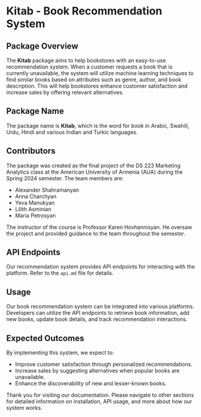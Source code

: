 # Kitab - Book Recommendation System

## Package Overview
The **Kitab** package aims to help bookstores with an easy-to-use recommendation system. When a customer requests a book that is currently unavailable, the system will utilize machine learning techniques to find similar books based on attributes such as genre, author, and book description. This will help bookstores enhance customer satisfaction and increase sales by offering relevant alternatives.

## Package Name
The package name is **Kitab**, which is the word for *book* in Arabic, Swahili, Urdu, Hindi and various Indian and Turkic languages.

## Contributors
The package was created as the final project of the DS 223 Marketing Analytics class at the American University of Armenia (AUA) during the Spring 2024 semester. The team members are:

- Alexander Shahramanyan
- Anna Charchyan
- Yeva Manukyan
- Lilith Asminian
- Maria Petrosyan

The instructor of the course is Professor Karen Hovhannisyan. He oversaw the project and provided guidance to the team throughout the semester.

## API Endpoints

Our recommendation system provides API endpoints for interacting with the platform. Refer to the `api.md` file for details.

## Usage

Our book recommendation system can be integrated into various platforms. Developers can utilize the API endpoints to retrieve book information, add new books, update book details, and track recommendation interactions.

## Expected Outcomes
By implementing this system, we expect to:
- Improve customer satisfaction through personalized recommendations.
- Increase sales by suggesting alternatives when popular books are unavailable.
- Enhance the discoverability of new and lesser-known books.

Thank you for visiting our documentation. Please navigate to other sections for detailed information on installation, API usage, and more about how our system works. 
